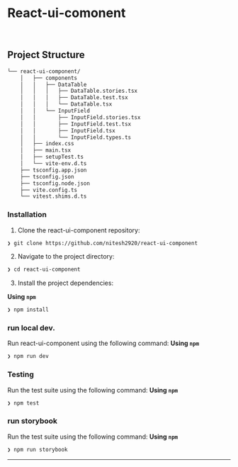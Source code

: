# React-ui-comonent

<div align="left">

<br clear="left"/>

##  Project Structure

```sh
└── react-ui-component/
    │   ├── components
    │   │   ├── DataTable
    │   │   │   ├── DataTable.stories.tsx 
    │   │   │   ├── DataTable.test.tsx
    │   │   │   └── DataTable.tsx
    │   │   └── InputField
    │   │       ├── InputField.stories.tsx
    │   │       ├── InputField.test.tsx
    │   │       ├── InputField.tsx
    │   │       └── InputField.types.ts
    │   ├── index.css
    │   ├── main.tsx
    │   ├── setupTest.ts
    │   └── vite-env.d.ts
    ├── tsconfig.app.json
    ├── tsconfig.json
    ├── tsconfig.node.json
    ├── vite.config.ts
    └── vitest.shims.d.ts
```
###  Installation

1. Clone the react-ui-component repository:
```sh
❯ git clone https://github.com/nitesh2920/react-ui-component
```

2. Navigate to the project directory:
```sh
❯ cd react-ui-component
```

3. Install the project dependencies:


**Using `npm`** &nbsp; 

```sh
❯ npm install
```




###  run local dev.
Run react-ui-component using the following command:
**Using `npm`** &nbsp;

```sh
❯ npm run dev
```


###  Testing
Run the test suite using the following command:
**Using `npm`** &nbsp; 

```sh
❯ npm test
```

###  run storybook 
Run the test suite using the following command:
**Using `npm`** &nbsp;

```sh
❯ npm run storybook
```


---
